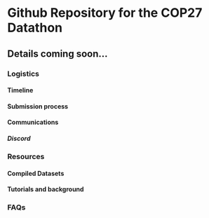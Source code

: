 # Github Repository for the COP27 Datathon 
## Details coming soon...


### Logistics
#### Timeline
#### Submission process
#### Communications
##### Discord

### Resources
#### Compiled Datasets 
#### Tutorials and background

### FAQs

